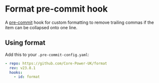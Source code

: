 # Format pre-commit hook

A [pre-commit](https://pre-commit.com/) hook for custom formatting to remove trailing commas if the item can be collapsed onto one line.

## Using format

Add this to your `.pre-commit-config.yaml`:

```yaml
- repo: https://github.com/Core-Power-UK/format
  rev: v23.8.1
  hooks:
    - id: format
```
